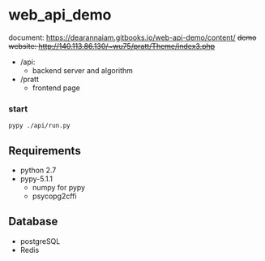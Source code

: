 # web_api_demo
document: https://dearannaiam.gitbooks.io/web-api-demo/content/
~~demo website: http://140.113.86.130/~wu75/pratt/Theme/index3.php~~

* /api:
    * backend server and algorithm
* /pratt
    *  frontend page

### start
```
pypy ./api/run.py
```
    
## Requirements
* python 2.7
* pypy-5.1.1
    * numpy for pypy
    *  psycopg2cffi

## Database
* postgreSQL
* Redis
